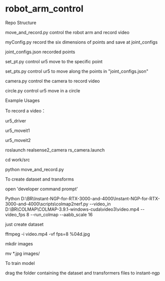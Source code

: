 # robot_arm_control
Repo Structure

move_and_record.py control the robot arm and record video

myConfig.py record the six dimensions of points and save at joint_configs

joint_configs.json recorded points

set_pt.py control ur5 move to the specific point

set_pts.py control ur5 to move along the points in "joint_configs.json"

camera.py control the camera to record video

circle.py control ur5 move in a circle

Example Usages

To record a video：

ur5_driver

ur5_moveit1

ur5_moveit2

roslaunch realsense2_camera rs_camera.launch

cd work/src

python move_and_record.py


To create dataset and transforms

open 'developer command prompt'

Python D:\BR\Instant-NGP-for-RTX-3000-and-4000\Instant-NGP-for-RTX-3000-and-4000\scripts\colmap2nerf.py --video_in D:\BR\COLMAP\COLMAP-3.9.1-windows-cuda\video3\video.mp4 --video_fps 8 --run_colmap --aabb_scale 16

just create dataset

ffmpeg -i video.mp4 -vf fps=8 %04d.jpg

mkdir images

mv *.jpg images/


To train model

drag the folder containing the dataset and transformers files to instant-ngp

